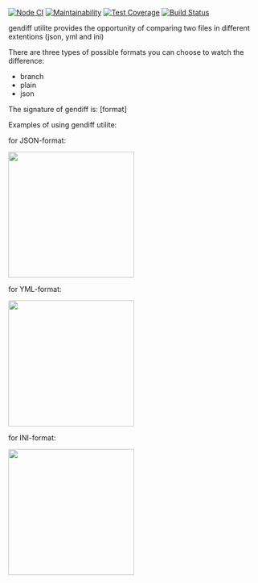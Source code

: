 [![Node CI](https://github.com/Sergey89274291549/frontend-project-lvl2/workflows/Node.js%20CI/badge.svg)](https://github.com/Sergey89274291549/frontend-project-lvl2/actions)   [![Maintainability](https://api.codeclimate.com/v1/badges/b2b8139f19047cd8714e/maintainability)](https://codeclimate.com/github/Sergey89274291549/frontend-project-lvl2/maintainability)   [![Test Coverage](https://api.codeclimate.com/v1/badges/b2b8139f19047cd8714e/test_coverage)](https://codeclimate.com/github/Sergey89274291549/frontend-project-lvl2/test_coverage)   [![Build Status](https://travis-ci.com/Sergey89274291549/frontend-project-lvl2.svg?branch=master)](https://travis-ci.com/Sergey89274291549/frontend-project-lvl2)

gendiff utilite provides the opportunity of comparing two files in different extentions (json,  yml and ini)

There are three types of possible formats you can choose to watch the difference:
 - branch
 - plain
 - json

The signature of gendiff is:
    <firstConfig> <secondConfig> [format]

Examples of using gendiff utilite:

for JSON-format:

<a href="https://asciinema.org/a/fr4q41ssUnpa4JWaz10BVJnVY"><img src="https://asciinema.org/a/fr4q41ssUnpa4JWaz10BVJnVY.png" width="250"/></a>

for YML-format:

<a href="https://asciinema.org/a/R8fqtNZaQdbv64GRAqXD2lgnW"><img src="https://asciinema.org/a/R8fqtNZaQdbv64GRAqXD2lgnW.png" width="250"/></a>

for INI-format:

<a href="https://asciinema.org/a/fREfHzaoXAh3ZvDbyP91ztuNd"><img src="https://asciinema.org/a/fREfHzaoXAh3ZvDbyP91ztuNd.png" width="250"/></a>
